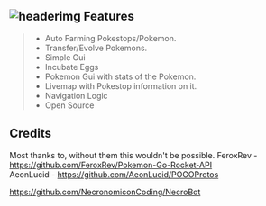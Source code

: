 ![headerimg](http://i.imgur.com/tyoivkz.png)
Features
-------------
> - Auto Farming Pokestops/Pokemon.
> - Transfer/Evolve Pokemons.
> - Simple Gui
> - Incubate Eggs
> - Pokemon Gui with stats of the Pokemon.
> - Livemap with Pokestop information on it.
> - Navigation Logic
> - Open Source

Credits
-------------------
Most thanks to, without them this wouldn't be possible.
FeroxRev - https://github.com/FeroxRev/Pokemon-Go-Rocket-API<br>
AeonLucid - https://github.com/AeonLucid/POGOProtos<br>


https://github.com/NecronomiconCoding/NecroBot<br>
